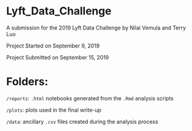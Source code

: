 # Lyft_Data_Challenge
A submission for the 2019 Lyft Data Challenge by Nilai Vemula and Terry Luo

Project Started on September 9, 2019

Project Submitted on September 15, 2019

# Folders: 

`/reports`: `.html` notebooks generated from the `.Rmd` analysis scripts

`/plots`: plots used in the final write-up

`/data`: ancillary `.csv` files created during the analysis process

